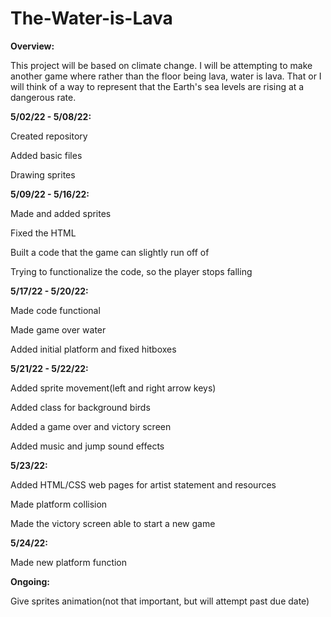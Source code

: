 # The-Water-is-Lava
**Overview:**

This project will be based on climate change. I will be attempting to make another game where rather than the floor being lava, water is lava. That or I will think of a way to represent that the Earth's sea levels are rising at a dangerous rate.

**5/02/22 - 5/08/22:**

Created repository

Added basic files

Drawing sprites

**5/09/22 - 5/16/22:**

Made and added sprites

Fixed the HTML

Built a code that the game can slightly run off of  

Trying to functionalize the code, so the player stops falling

**5/17/22 - 5/20/22:**

Made code functional

Made game over water

Added initial platform and fixed hitboxes

**5/21/22 - 5/22/22:**

Added sprite movement(left and right arrow keys)

Added class for background birds

Added a game over and victory screen

Added music and jump sound effects

**5/23/22:**

Added HTML/CSS web pages for artist statement and resources

Made platform collision

Made the victory screen able to start a new game

**5/24/22:**

Made new platform function

**Ongoing:**

Give sprites animation(not that important, but will attempt past due date)

